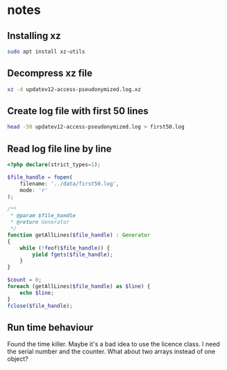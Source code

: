 # notes
## Installing xz
```bash
sudo apt install xz-utils
```
## Decompress xz file
```bash
xz -d updatev12-access-pseudonymized.log.xz
```
## Create log file with first 50 lines
```bash
head -50 updatev12-access-pseudonymized.log > first50.log
```
## Read log file line by line
```php
<?php declare(strict_types=1);

$file_handle = fopen(
    filename: '../data/first50.log',
    mode: 'r'
);

/**
 * @param $file_handle
 * @return Generator
 */
function getAllLines($file_handle) : Generator
{
    while (!feof($file_handle)) {
        yield fgets($file_handle);
    }
}

$count = 0;
foreach (getAllLines($file_handle) as $line) {
    echo $line;
}
fclose($file_handle);
```
## Run time behaviour
Found the time killer. Maybe it's a bad idea to use the licence class. I need the
serial number and the counter. What about two arrays instead of one object?